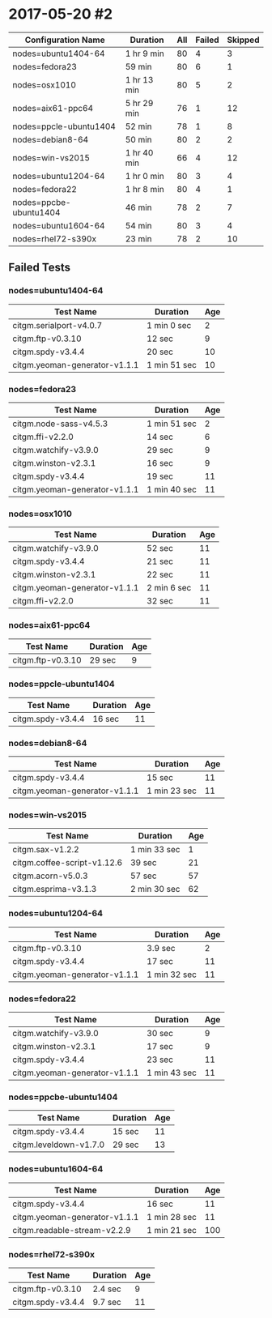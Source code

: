 # 2017-05-20 #2

| Configuration Name     | Duration    | All | Failed | Skipped |
|------------------------|-------------|-----|--------|---------|
| nodes=ubuntu1404-64    | 1 hr 9 min  | 80  | 4      | 3       |
| nodes=fedora23         | 59 min      | 80  | 6      | 1       |
| nodes=osx1010          | 1 hr 13 min | 80  | 5      | 2       |
| nodes=aix61-ppc64      | 5 hr 29 min | 76  | 1      | 12      |
| nodes=ppcle-ubuntu1404 | 52 min      | 78  | 1      | 8       |
| nodes=debian8-64       | 50 min      | 80  | 2      | 2       |
| nodes=win-vs2015       | 1 hr 40 min | 66  | 4      | 12      |
| nodes=ubuntu1204-64    | 1 hr 0 min  | 80  | 3      | 4       |
| nodes=fedora22         | 1 hr 8 min  | 80  | 4      | 1       |
| nodes=ppcbe-ubuntu1404 | 46 min      | 78  | 2      | 7       |
| nodes=ubuntu1604-64    | 54 min      | 80  | 3      | 4       |
| nodes=rhel72-s390x     | 23 min      | 78  | 2      | 10      |

## Failed Tests

### nodes=ubuntu1404-64
| Test Name                     | Duration     | Age |
|-------------------------------|--------------|-----|
| citgm.serialport-v4.0.7       | 1 min 0 sec  | 2   |
| citgm.ftp-v0.3.10             | 12 sec       | 9   |
| citgm.spdy-v3.4.4             | 20 sec       | 10  |
| citgm.yeoman-generator-v1.1.1 | 1 min 51 sec | 10  |

### nodes=fedora23
| Test Name                     | Duration     | Age |
|-------------------------------|--------------|-----|
| citgm.node-sass-v4.5.3        | 1 min 51 sec | 2   |
| citgm.ffi-v2.2.0              | 14 sec       | 6   |
| citgm.watchify-v3.9.0         | 29 sec       | 9   |
| citgm.winston-v2.3.1          | 16 sec       | 9   |
| citgm.spdy-v3.4.4             | 19 sec       | 11  |
| citgm.yeoman-generator-v1.1.1 | 1 min 40 sec | 11  |

### nodes=osx1010
| Test Name                     | Duration     | Age |
|-------------------------------|--------------|-----|
| citgm.watchify-v3.9.0         | 52 sec       | 11  |
| citgm.spdy-v3.4.4             | 21 sec       | 11  |
| citgm.winston-v2.3.1          | 22 sec       | 11  |
| citgm.yeoman-generator-v1.1.1 | 2 min 6 sec  | 11  |
| citgm.ffi-v2.2.0              | 32 sec       | 11  |

### nodes=aix61-ppc64
| Test Name                     | Duration     | Age |
|-------------------------------|--------------|-----|
| citgm.ftp-v0.3.10             | 29 sec       | 9   |

### nodes=ppcle-ubuntu1404
| Test Name                     | Duration     | Age |
|-------------------------------|--------------|-----|
| citgm.spdy-v3.4.4             | 16 sec       | 11  |

### nodes=debian8-64
| Test Name                     | Duration     | Age |
|-------------------------------|--------------|-----|
| citgm.spdy-v3.4.4             | 15 sec       | 11  |
| citgm.yeoman-generator-v1.1.1 | 1 min 23 sec | 11  |

### nodes=win-vs2015
| Test Name                     | Duration     | Age |
|-------------------------------|--------------|-----|
| citgm.sax-v1.2.2              | 1 min 33 sec | 1   |
| citgm.coffee-script-v1.12.6   | 39 sec       | 21  |
| citgm.acorn-v5.0.3            | 57 sec       | 57  |
| citgm.esprima-v3.1.3          | 2 min 30 sec | 62  |

### nodes=ubuntu1204-64
| Test Name                     | Duration     | Age |
|-------------------------------|--------------|-----|
| citgm.ftp-v0.3.10             | 3.9 sec      | 2   |
| citgm.spdy-v3.4.4             | 17 sec       | 11  |
| citgm.yeoman-generator-v1.1.1 | 1 min 32 sec | 11  |

### nodes=fedora22
| Test Name                     | Duration     | Age |
|-------------------------------|--------------|-----|
| citgm.watchify-v3.9.0         | 30 sec       | 9   |
| citgm.winston-v2.3.1          | 17 sec       | 9   |
| citgm.spdy-v3.4.4             | 23 sec       | 11  |
| citgm.yeoman-generator-v1.1.1 | 1 min 43 sec | 11  |

### nodes=ppcbe-ubuntu1404
| Test Name                     | Duration     | Age |
|-------------------------------|--------------|-----|
| citgm.spdy-v3.4.4             | 15 sec       | 11  |
| citgm.leveldown-v1.7.0        | 29 sec       | 13  |

### nodes=ubuntu1604-64
| Test Name                     | Duration     | Age |
|-------------------------------|--------------|-----|
| citgm.spdy-v3.4.4             | 16 sec       | 11  |
| citgm.yeoman-generator-v1.1.1 | 1 min 28 sec | 11  |
| citgm.readable-stream-v2.2.9  | 1 min 21 sec | 100 |

### nodes=rhel72-s390x
| Test Name                     | Duration     | Age |
|-------------------------------|--------------|-----|
| citgm.ftp-v0.3.10             | 2.4 sec      | 9   |
| citgm.spdy-v3.4.4             | 9.7 sec      | 11  |